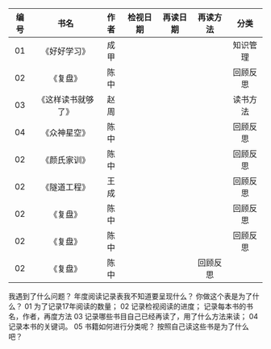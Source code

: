

|编号|书名 |作者 |检视日期|再读日期|再读方法|分类|
|:---:|:--:|:--:|:-:|:-:|:-:|:-:|
|01  |《好好学习》| 成甲|| || 知识管理|
|02  |《复盘》| 陈中| || |回顾反思|
|03  |《这样读书就够了》 | 赵周| || |读书方法|
|04  |《众神星空》| 陈中| || |回顾反思|
|02  |《颜氏家训》| 陈中| || |回顾反思|
|02  |《隧道工程》| 王成| || |回顾反思|
|02  |《复盘》| 陈中| || |回顾反思|
|02  |《复盘》| 陈中| || |回顾反思|
|02  |《复盘》| 陈中| | |回顾反思|

我遇到了什么问题？
年度阅读记录表我不知道要呈现什么？
你做这个表是为了什么？
01 为了记录17年阅读的数量；
02 记录检视阅读的进度；
记录每本书的书名，作者，再度方法
03 记录哪些书目自己已经再读了，用了什么方法来读；
04 记录本书的关键词。
05 书籍如何进行分类呢？
按照自己读这些书是为了什么吧？
